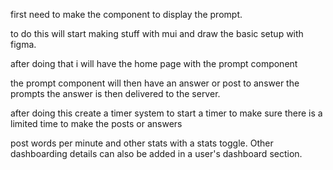 first need to make the component to display the prompt. 

to do this will start making stuff with mui and draw the basic setup with figma.

after doing that i will have the home page with the prompt component

the prompt component will then have an answer or post to answer the prompts the answer is then delivered to the server. 

after doing this create a timer system to start a timer to make sure there is a limited time to make the posts or answers

post words per minute and other stats with a stats toggle. Other dashboarding details can also be added in a user's dashboard section.